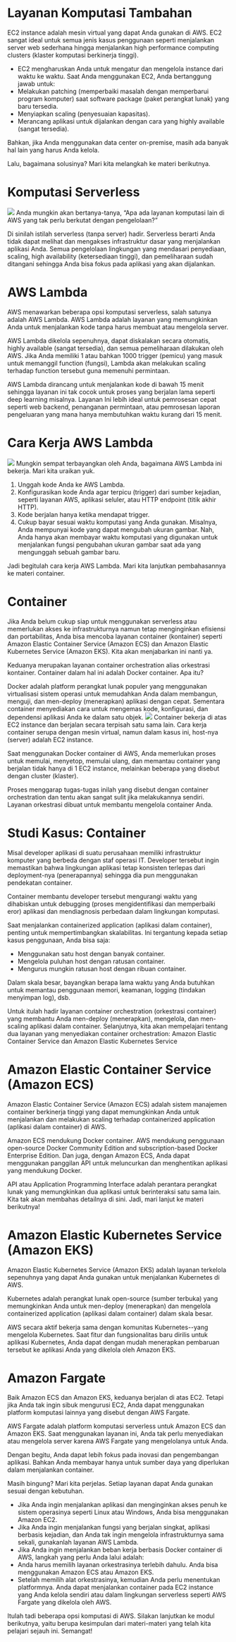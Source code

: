 # Layanan Komputasi Tambahan
EC2 instance adalah mesin virtual yang dapat Anda gunakan di AWS. EC2 sangat ideal untuk semua jenis kasus penggunaan seperti menjalankan server web sederhana hingga menjalankan high performance computing clusters (klaster komputasi berkinerja tinggi).
 - EC2 mengharuskan Anda untuk mengatur dan mengelola instance dari waktu ke waktu. Saat Anda menggunakan EC2, Anda bertanggung jawab untuk:
 - Melakukan patching (memperbaiki masalah dengan memperbarui program komputer) saat software package (paket perangkat lunak) yang baru tersedia.
 - Menyiapkan scaling (penyesuaian kapasitas).
 - Merancang aplikasi untuk dijalankan dengan cara yang highly available (sangat tersedia).

Bahkan, jika Anda menggunakan data center on-premise, masih ada banyak hal lain yang harus Anda kelola.

Lalu, bagaimana solusinya? Mari kita melangkah ke materi berikutnya.

# Komputasi Serverless
<img src="img/komputasi-serverles.png">
Anda mungkin akan bertanya-tanya, “Apa ada layanan komputasi lain di AWS yang tak perlu berkutat dengan pengelolaan?”

Di sinilah istilah serverless (tanpa server) hadir. Serverless berarti Anda tidak dapat melihat dan mengakses infrastruktur dasar yang menjalankan aplikasi Anda. Semua pengelolaan lingkungan yang mendasari penyediaan, scaling, high availability (ketersediaan tinggi), dan pemeliharaan sudah ditangani sehingga Anda bisa fokus pada aplikasi yang akan dijalankan.

# AWS Lambda
AWS menawarkan beberapa opsi komputasi serverless, salah satunya adalah AWS Lambda. AWS Lambda adalah layanan yang memungkinkan Anda untuk menjalankan kode tanpa harus membuat atau mengelola server.

AWS Lambda dikelola sepenuhnya, dapat diskalakan secara otomatis, highly available (sangat tersedia), dan semua pemeliharaan dilakukan oleh AWS. Jika Anda memiliki 1 atau bahkan 1000 trigger (pemicu) yang masuk untuk memanggil function (fungsi), Lambda akan melakukan scaling terhadap function tersebut guna memenuhi permintaan.

AWS Lambda dirancang untuk menjalankan kode di bawah 15 menit sehingga layanan ini tak cocok untuk proses yang berjalan lama seperti deep learning misalnya. Layanan Ini lebih ideal untuk pemrosesan cepat seperti web backend, penanganan permintaan, atau pemrosesan laporan pengeluaran yang mana hanya membutuhkan waktu kurang dari 15 menit.

# Cara Kerja AWS Lambda
<img src="img/aws-lamda.png">
Mungkin sempat terbayangkan oleh Anda, bagaimana AWS Lambda ini bekerja. Mari kita uraikan yuk.

 1. Unggah kode Anda ke AWS Lambda.
 2. Konfigurasikan kode Anda agar terpicu (trigger) dari sumber kejadian, seperti layanan AWS, aplikasi seluler, atau HTTP endpoint (titik akhir HTTP).
 3. Kode berjalan hanya ketika mendapat trigger.
 4. Cukup bayar sesuai waktu komputasi yang Anda gunakan. Misalnya, Anda mempunyai kode yang dapat mengubah ukuran gambar. Nah, Anda hanya akan membayar waktu komputasi yang digunakan untuk menjalankan fungsi pengubahan ukuran gambar saat ada yang mengunggah sebuah gambar baru.

Jadi begitulah cara kerja AWS Lambda. Mari kita lanjutkan pembahasannya ke materi container.

# Container
Jika Anda belum cukup siap untuk menggunakan serverless atau memerlukan akses ke infrastrukturnya namun tetap menginginkan efisiensi dan portabilitas, Anda bisa mencoba layanan container (kontainer) seperti Amazon Elastic Container Service (Amazon ECS) dan Amazon Elastic Kubernetes Service (Amazon EKS). Kita akan menjabarkan ini nanti ya.

Keduanya merupakan layanan container orchestration alias orkestrasi kontainer. Container dalam hal ini adalah Docker container. Apa itu?

Docker adalah platform perangkat lunak populer yang menggunakan virtualisasi sistem operasi untuk memudahkan Anda dalam membangun, menguji, dan men-deploy (menerapkan) aplikasi dengan cepat. Sementara container menyediakan cara untuk mengemas kode, konfigurasi, dan dependensi aplikasi Anda ke dalam satu objek.
<img src="img/container.png">
Container bekerja di atas EC2 instance dan berjalan secara terpisah satu sama lain. Cara kerja container serupa dengan mesin virtual, namun dalam kasus ini, host-nya (server) adalah EC2 instance.

Saat menggunakan Docker container di AWS, Anda memerlukan proses untuk memulai, menyetop, memulai ulang, dan memantau container yang berjalan tidak hanya di 1 EC2 instance, melainkan beberapa yang disebut dengan cluster (klaster).

Proses menggarap tugas-tugas inilah yang disebut dengan container orchestration dan tentu akan sangat sulit jika melakukannya sendiri. Layanan orkestrasi dibuat untuk membantu mengelola container Anda.

# Studi Kasus: Container
Misal developer aplikasi di suatu perusahaan memiliki infrastruktur komputer yang berbeda dengan staf operasi IT. Developer tersebut ingin memastikan bahwa lingkungan aplikasi tetap konsisten terlepas dari deployment-nya (penerapannya) sehingga dia pun menggunakan pendekatan container.

Container membantu developer tersebut mengurangi waktu yang dihabiskan untuk debugging (proses mengidentifikasi dan memperbaiki eror) aplikasi dan mendiagnosis perbedaan dalam lingkungan komputasi.

Saat menjalankan containerized application (aplikasi dalam container), penting untuk mempertimbangkan skalabilitas. Ini tergantung kepada setiap kasus penggunaan, Anda bisa saja:
 - Menggunakan satu host dengan banyak container.
 - Mengelola puluhan host dengan ratusan container.
 - Mengurus mungkin ratusan host dengan ribuan container.

Dalam skala besar, bayangkan berapa lama waktu yang Anda butuhkan untuk memantau penggunaan memori, keamanan, logging (tindakan menyimpan log), dsb.

Untuk itulah hadir layanan container orchestration (orkestrasi container) yang membantu Anda men-deploy (menerapkan), mengelola, dan men-scaling aplikasi dalam container. Selanjutnya, kita akan mempelajari tentang dua layanan yang menyediakan container orchestration: Amazon Elastic Container Service dan Amazon Elastic Kubernetes Service

# Amazon Elastic Container Service (Amazon ECS)
Amazon Elastic Container Service (Amazon ECS) adalah sistem manajemen container berkinerja tinggi yang dapat memungkinkan Anda untuk menjalankan dan melakukan scaling terhadap containerized application (aplikasi dalam container) di AWS.

Amazon ECS mendukung Docker container. AWS mendukung penggunaan open-source Docker Community Edition and subscription-based Docker Enterprise Edition. Dan juga, dengan Amazon ECS, Anda dapat menggunakan panggilan API untuk meluncurkan dan menghentikan aplikasi yang mendukung Docker.

API atau Application Programming Interface adalah perantara perangkat lunak yang memungkinkan dua aplikasi untuk berinteraksi satu sama lain. Kita tak akan membahas detailnya di sini. Jadi, mari lanjut ke materi berikutnya!

# Amazon Elastic Kubernetes Service (Amazon EKS)
Amazon Elastic Kubernetes Service (Amazon EKS) adalah layanan terkelola sepenuhnya yang dapat Anda gunakan untuk menjalankan Kubernetes di AWS.

Kubernetes adalah perangkat lunak open-source (sumber terbuka) yang memungkinkan Anda untuk men-deploy (menerapkan) dan mengelola containerized application (aplikasi dalam container) dalam skala besar.

AWS secara aktif bekerja sama dengan komunitas Kubernetes--yang mengelola Kubernetes. Saat fitur dan fungsionalitas baru dirilis untuk aplikasi Kubernetes, Anda dapat dengan mudah menerapkan pembaruan tersebut ke aplikasi Anda yang dikelola oleh Amazon EKS.

# Amazon Fargate
Baik Amazon ECS dan Amazon EKS, keduanya berjalan di atas EC2. Tetapi jika Anda tak ingin sibuk mengurusi EC2, Anda dapat menggunakan platform komputasi lainnya yang disebut dengan AWS Fargate.

AWS Fargate adalah platform komputasi serverless untuk Amazon ECS dan Amazon EKS. Saat menggunakan layanan ini, Anda tak perlu menyediakan atau mengelola server karena AWS Fargate yang mengelolanya untuk Anda.

Dengan begitu, Anda dapat lebih fokus pada inovasi dan pengembangan aplikasi. Bahkan Anda membayar hanya untuk sumber daya yang diperlukan dalam menjalankan container.

Masih bingung? Mari kita perjelas. Setiap layanan dapat Anda gunakan sesuai dengan kebutuhan.
 - Jika Anda ingin menjalankan aplikasi dan menginginkan akses penuh ke sistem operasinya seperti Linux atau Windows, Anda bisa menggunakan Amazon EC2.
 - Jika Anda ingin menjalankan fungsi yang berjalan singkat, aplikasi berbasis kejadian, dan Anda tak ingin mengelola infrastrukturnya sama sekali, gunakanlah layanan AWS Lambda.
 - Jika Anda ingin menjalankan beban kerja berbasis Docker container di AWS, langkah yang perlu Anda lalui adalah:
  - Anda harus memilih layanan orkestrasinya terlebih dahulu. Anda bisa menggunakan Amazon ECS atau Amazon EKS.
  - Setelah memilih alat orkestrasinya, kemudian Anda perlu menentukan platformnya. Anda dapat menjalankan container pada EC2 instance yang Anda kelola sendiri atau dalam lingkungan serverless seperti AWS Fargate yang dikelola oleh AWS.

Itulah tadi beberapa opsi komputasi di AWS. Silakan lanjutkan ke modul berikutnya, yaitu berupa kesimpulan dari materi-materi yang telah kita pelajari sejauh ini. Semangat!